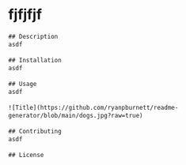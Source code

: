# fjfjfjf

    ## Description
    asdf
    
    ## Installation
    asdf
    
    ## Usage
    asdf

    ![Title](https://github.com/ryanpburnett/readme-generator/blob/main/dogs.jpg?raw=true)
    
    ## Contributing
    asdf
    
    ## License